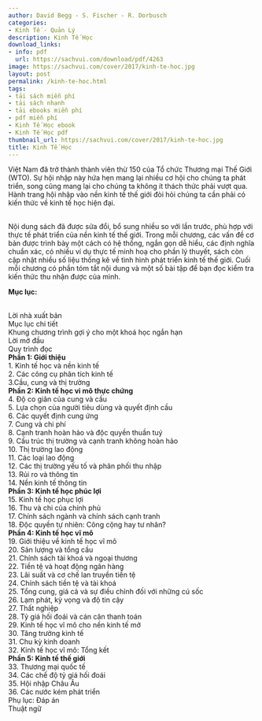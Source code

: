 ```yaml
---
author: David Begg - S. Fischer - R. Dorbusch
categories:
- Kinh Tế - Quản Lý
description: Kinh Tế Học
download_links:
- info: pdf
  url: https://sachvui.com/download/pdf/4263
image: https://sachvui.com/cover/2017/kinh-te-hoc.jpg
layout: post
permalink: /kinh-te-hoc.html
tags:
- tải sách miễn phí
- tải sách nhanh
- tải ebooks miễn phí
- pdf miễn phí
- Kinh Tế Học ebook
- Kinh Tế Học pdf
thumbnail_url: https://sachvui.com/cover/2017/kinh-te-hoc.jpg
title: Kinh Tế Học
---
```


 <div class="item-desc text-justify"> <p>Việt Nam đã trở thành thành viên thừ 150 của Tổ chức Thương mại Thế Giới (WTO). Sự hội nhập này hứa hẹn mang lại nhiều cơ hội cho chúng ta phát triển, song cũng mang lại cho chúng ta không ít thách thức phải vượt qua. Hành trang hội nhập vào nền kinh tế thế giới đòi hỏi chúng ta cần phải có kiến thức về kinh tế học hiện đại. </p><p><br>Nội dung sách đã được sửa đổi, bổ sung nhiều so với lần trước, phù hợp với thực tế phát triển của nền kinh tế thế giới. Trong mỗi chương, các vấn đề cơ bản được trình bày một cách có hệ thống, ngắn gọn dễ hiểu, các định nghĩa chuẩn xác, có nhiều ví dụ thực tế minh hoạ cho phần lý thuyết, sách còn cập nhật nhiều số liệu thống kê về tình hình phát triển kinh tế thế giới. Cuối mỗi chương có phần tóm tắt nội dung và một số bài tập để bạn đọc kiểm tra kiến thức thu nhận được của mình.</p><p><strong>Mục lục:</strong></p><p><br>Lời nhà xuất bản<br>Mục lục chi tiết <br>Khung chương trình gợi ý cho một khoá học ngắn hạn<br>Lời mở đầu<br>Quy trình đọc<br><strong>Phần 1: Giới thiệu</strong><br>1. Kinh tế học và nền kinh tế<br>2. Các công cụ phân tích kinh tế<br>3.Cầu, cung và thị trường<br><strong>Phần 2: Kinh tế học vi mô thực chứng</strong><br>4. Độ co giãn của cung và cầu<br>5. Lựa chọn của người tiêu dùng và quyết định cầu<br>6. Các quyết định cung ứng<br>7. Cung và chi phí<br>8. Cạnh tranh hoàn hảo và độc quyền thuần tuý<br>9. Cấu trúc thị trường và cạnh tranh không hoàn hảo<br>10. Thị trường lao động<br>11. Các loại lao động<br>12. Các thị trường yếu tố và phân phối thu nhập<br>13. Rủi ro và thông tin<br>14. Nền kinh tế thông tin<br><strong>Phần 3: Kinh tế học phúc lợi</strong><br>15. Kinh tế học phục lợi<br>16. Thu và chi của chính phủ<br>17. Chính sách ngành và chính sách cạnh tranh<br>18. Độc quyền tự nhiên: Công cộng hay tư nhân?<br><strong>Phần 4: Kinh tế học vĩ mô</strong><br>19. Giới thiệu về kinh tế học vĩ mô<br>20. Sản lượng và tổng cầu<br>21. Chính sách tài khoá và ngoại thương<br>22. Tiền tệ và hoạt động ngân hàng<br>23. Lãi suất và cơ chế lan truyền tiền tệ<br>24. Chính sách tiền tệ và tài khoá<br>25. Tổng cung, giá cả và sự điều chỉnh đối với những cú sốc<br>26. Lạm phát, kỳ vọng và độ tin cậy<br>27. Thất nghiệp<br>28. Tỷ giá hối đoái và cán cân thanh toán<br>29. Kinh tế học vĩ mô cho nền kinh tế mở<br>30. Tăng trưởng kinh tế<br>31. Chu kỳ kinh doanh<br>32. Kinh tế học vĩ mô: Tổng kết<br><strong>Phần 5: Kinh tế thế giới</strong><br>33. Thương mại quốc tế<br>34. Các chế độ tỷ giá hối đoái<br>35. Hội nhập Châu Âu<br>36. Các nước kém phát triển<br>Phụ lục: Đáp án<br>Thuật ngữ</p> </div>